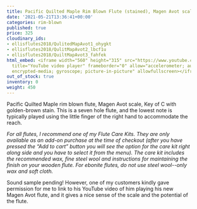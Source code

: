 ```yaml
---
title: Pacific Quilted Maple Rim Blown Flute (stained), Magen Avot scale, Key of C
date: '2021-05-21T13:36:41+00:00'
categories: rim-blown
published: true
price: 325
cloudinary_ids:
- ellisflutes2018/QulitedMapAvot1_ohygkt
- ellisflutes2018/QulitMapAvot2_lbcf1u
- ellisflutes2018/QuiltMapAvot3_fahfek
html_embed: <iframe width="560" height="315" src="https://www.youtube.com/embed/hCh03T0Kddk"
  title="YouTube video player" frameborder="0" allow="accelerometer; autoplay; clipboard-write;
  encrypted-media; gyroscope; picture-in-picture" allowfullscreen></iframe>
out_of_stock: true
inventory: 0
weight: 450
---
```


Pacific Quilted Maple rim blown flute, Magen Avot scale, Key of C with golden-brown stain.  This is a seven hole flute, and the lowest note is typically played using the little finger of the right hand to accommodate the reach.

*For all flutes, I recommend one of my Flute Care Kits.  They are only available as an add-on purchase at the time of checkout (after you have pressed the “Add to cart” button you will see the option for the care kit right along side and you have to select it from the menu). The care kit includes the recommended wax, fine steel wool and instructions for maintaining the finish on your wooden flute.  For ebonite flutes, do not use steel wool--only wax and soft cloth.*

Sound sample pending!  However, one of my customers kindly gave permission for me to link to his YouTube video of him playing his new Magen Avot flute, and it gives a nice sense of the scale and the potential of the flute.